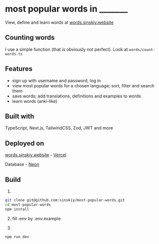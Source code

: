 # most popular words in \_\_\_\_\_\_\_

View, define and learn words at [words.sinskiy.website](https://words.sinskiy.website/)

## Counting words

I use a simple function (that is obviously not perfect). Look at `words/count-words.ts`

## Features

- sign up with username and password, log in
- view most popular words for a chosen language; sort, filter and search them
- save words; add translations, definitions and examples to words
- learn words (anki-like)

## Built with

TypeScript, Next.js, TailwindCSS, Zod, JWT and more

## Deployed on

[words.sinskiy.website](https://words.sinskiy.website/) - [Vercel](https://vercel.com)

Database - [Neon](https://neon.tech)

## Build

1.

```bash
git clone git@github.com:sinskiy/most-popular-words.git
cd most-popular-words
npm install
```

2. fill .env by .env.example

3.

```bash
npm run dev
```
